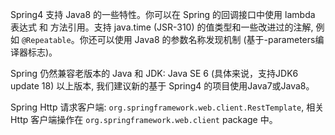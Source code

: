 Spring4 支持 Java8 的一些特性。你可以在 Spring 的回调接口中使用 lambda 表达式 和 方法引用。支持 java.time (JSR-310) 的值类型和一些改进过的注解, 例如 `@Repeatable`。你还可以使用 Java8 的参数名称发现机制 (基于-parameters编译器标志)。

Spring 仍然兼容老版本的 Java 和 JDK: Java SE 6 (具体来说，支持JDK6 update 18) 以上版本, 我们建议新的基于 Spring4 的项目使用Java7或Java8。

Spring Http 请求客户端: `org.springframework.web.client.RestTemplate`, 相关 Http 客户端操作在 `org.springframework.web.client` package 中。
